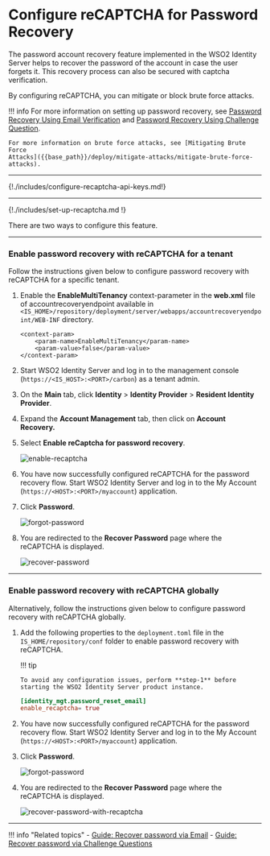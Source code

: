 # Configure reCAPTCHA for Password Recovery

The password account recovery feature implemented in the WSO2 Identity Server helps to recover the password of the account in case the user forgets it. This recovery process can also be secured with captcha verification.

By configuring reCAPTCHA, you can mitigate or block brute force attacks.

!!! info 
    For more information on setting up password recovery, see [Password Recovery Using Email Verification]({{base_path}}/guides/password-mgt/recover-password) 
    and [Password Recovery Using Challenge Question]({{base_path}}/guides/password-mgt/challenge-question).

    For more information on brute force attacks, see [Mitigating Brute Force
    Attacks]({{base_path}}/deploy/mitigate-attacks/mitigate-brute-force-attacks).

---

{!./includes/configure-recaptcha-api-keys.md!}

---

{!./includes/set-up-recaptcha.md !}

There are two ways to configure this feature.

---

### Enable password recovery with reCAPTCHA for a tenant

Follow the instructions given below to configure password recovery with
reCAPTCHA for a specific tenant.

1.  Enable the **EnableMultiTenancy** context-parameter in the
    **web.xml** file of accountrecoveryendpoint available in 
    `<IS_HOME>/repository/deployment/server/webapps/accountrecoveryendpoint/WEB-INF` directory.
    
    ```
    <context-param>
        <param-name>EnableMultiTenancy</param-name>
        <param-value>false</param-value>
    </context-param>
    ```

2.  Start WSO2 Identity Server and log in to the management console (`https://<IS_HOST>:<PORT>/carbon`) as a tenant
    admin.

3.  On the **Main** tab, click **Identity** > **Identity Provider** > **Resident
    Identity Provider**.
    
4.  Expand the **Account Management** tab, then click on
    **Account Recovery.**

5.  Select **Enable reCaptcha for password recovery**.

    ![enable-recaptcha]({{base_path}}/assets/img/guides/enable-recaptcha.png) 

6.  You have now successfully configured reCAPTCHA for the password
    recovery flow. Start WSO2 Identity Server and log in to the My Account (`https://<HOST>:<PORT>/myaccount`) application.

7.  Click **Password**.
    
    ![forgot-password]({{base_path}}/assets/img/guides/forgotten-password-option.png)

8.  You are redirected to the **Recover Password** page where the reCAPTCHA is displayed.

    ![recover-password]({{base_path}}/assets/img/guides/recover-password-with-recaptcha.png)

---

### Enable password recovery with reCAPTCHA globally

Alternatively, follow the instructions given below to configure password recovery with
reCAPTCHA globally.  

1.  Add the following properties to the `deployment.toml` file in the `IS_HOME/repository/conf` folder to enable 
password recovery with reCAPTCHA.

    !!! tip
    
        To avoid any configuration issues, perform **step-1** before
        starting the WSO2 Identity Server product instance.
    
    ``` toml    
    [identity_mgt.password_reset_email] 
    enable_recaptcha= true
    ```

2.  You have now successfully configured reCAPTCHA for the password
    recovery flow. Start WSO2 Identity Server and log in to the My Account (`https://<HOST>:<PORT>/myaccount`) application.

3.  Click **Password**.

    ![forgot-password]({{base_path}}/assets/img/guides/forgotten-password-option.png)

4.  You are redirected to the **Recover Password** page where the reCAPTCHA is displayed.

    ![recover-password-with-recaptcha]({{base_path}}/assets/img/guides/recover-password-with-recaptcha.png)

---

!!! info "Related topics"
    - [Guide: Recover password via Email]({{base_path}}/guides/password-mgt/recover-password)
    - [Guide: Recover password via Challenge Questions]({{base_path}}/guides/password-mgt/challenge-question)
